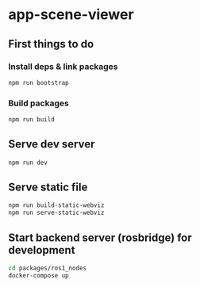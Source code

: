 # app-scene-viewer

## First things to do

### Install deps & link packages

```sh
npm run bootstrap
```

### Build packages

```sh
npm run build
```

## Serve dev server

```sh
npm run dev
```

## Serve static file

```sh
npm run build-static-webviz
npm run serve-static-webviz
```

## Start backend server (rosbridge) for development

```bash
cd packages/ros1_nodes
docker-compose up

```